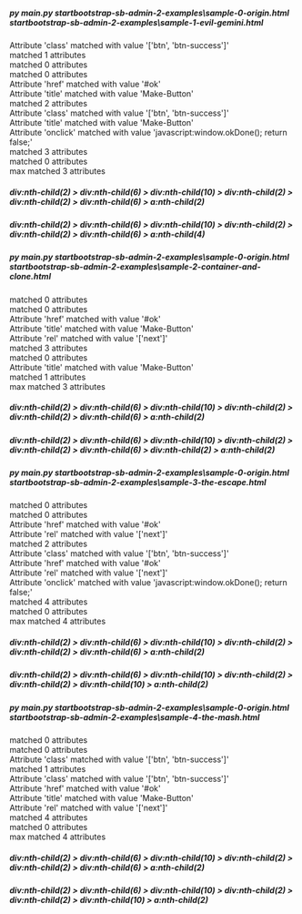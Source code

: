 ##### py main.py startbootstrap-sb-admin-2-examples\sample-0-origin.html startbootstrap-sb-admin-2-examples\sample-1-evil-gemini.html  
Attribute 'class' matched with value '['btn', 'btn-success']'  
matched 1 attributes  
matched 0 attributes  
matched 0 attributes  
Attribute 'href' matched with value '#ok'  
Attribute 'title' matched with value 'Make-Button'  
matched 2 attributes  
Attribute 'class' matched with value '['btn', 'btn-success']'  
Attribute 'title' matched with value 'Make-Button'  
Attribute 'onclick' matched with value 'javascript:window.okDone(); return false;'  
matched 3 attributes  
matched 0 attributes  
max matched 3 attributes  
##### div:nth-child(2) > div:nth-child(6) > div:nth-child(10) > div:nth-child(2) > div:nth-child(2) > div:nth-child(6) > a:nth-child(2)  
##### div:nth-child(2) > div:nth-child(6) > div:nth-child(10) > div:nth-child(2) > div:nth-child(2) > div:nth-child(6) > a:nth-child(4)  
  
##### py main.py startbootstrap-sb-admin-2-examples\sample-0-origin.html startbootstrap-sb-admin-2-examples\sample-2-container-and-clone.html  
matched 0 attributes  
matched 0 attributes  
Attribute 'href' matched with value '#ok'  
Attribute 'title' matched with value 'Make-Button'  
Attribute 'rel' matched with value '['next']'  
matched 3 attributes  
matched 0 attributes  
Attribute 'title' matched with value 'Make-Button'  
matched 1 attributes  
max matched 3 attributes  
##### div:nth-child(2) > div:nth-child(6) > div:nth-child(10) > div:nth-child(2) > div:nth-child(2) > div:nth-child(6) > a:nth-child(2)  
##### div:nth-child(2) > div:nth-child(6) > div:nth-child(10) > div:nth-child(2) > div:nth-child(2) > div:nth-child(6) > div:nth-child(2) > a:nth-child(2)  
  
##### py main.py startbootstrap-sb-admin-2-examples\sample-0-origin.html startbootstrap-sb-admin-2-examples\sample-3-the-escape.html  
matched 0 attributes  
matched 0 attributes  
Attribute 'href' matched with value '#ok'  
Attribute 'rel' matched with value '['next']'  
matched 2 attributes  
Attribute 'class' matched with value '['btn', 'btn-success']'  
Attribute 'href' matched with value '#ok'  
Attribute 'rel' matched with value '['next']'  
Attribute 'onclick' matched with value 'javascript:window.okDone(); return false;'  
matched 4 attributes  
matched 0 attributes  
max matched 4 attributes  
##### div:nth-child(2) > div:nth-child(6) > div:nth-child(10) > div:nth-child(2) > div:nth-child(2) > div:nth-child(6) > a:nth-child(2)  
##### div:nth-child(2) > div:nth-child(6) > div:nth-child(10) > div:nth-child(2) > div:nth-child(2) > div:nth-child(10) > a:nth-child(2)  
  
##### py main.py startbootstrap-sb-admin-2-examples\sample-0-origin.html startbootstrap-sb-admin-2-examples\sample-4-the-mash.html  
matched 0 attributes  
matched 0 attributes  
Attribute 'class' matched with value '['btn', 'btn-success']'  
matched 1 attributes  
Attribute 'class' matched with value '['btn', 'btn-success']'  
Attribute 'href' matched with value '#ok'  
Attribute 'title' matched with value 'Make-Button'  
Attribute 'rel' matched with value '['next']'  
matched 4 attributes  
matched 0 attributes  
max matched 4 attributes  
##### div:nth-child(2) > div:nth-child(6) > div:nth-child(10) > div:nth-child(2) > div:nth-child(2) > div:nth-child(6) > a:nth-child(2)  
##### div:nth-child(2) > div:nth-child(6) > div:nth-child(10) > div:nth-child(2) > div:nth-child(2) > div:nth-child(10) > a:nth-child(2)  
  